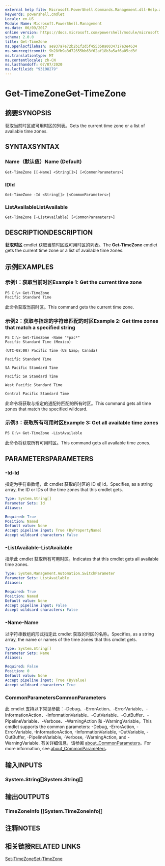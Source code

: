 ```yaml
---
external help file: Microsoft.PowerShell.Commands.Management.dll-Help.xml
keywords: powershell,cmdlet
Locale: en-US
Module Name: Microsoft.PowerShell.Management
ms.date: 06/09/2017
online version: https://docs.microsoft.com/powershell/module/microsoft.powershell.management/get-timezone?view=powershell-5.1&WT.mc_id=ps-gethelp
schema: 2.0.0
title: Get-TimeZone
ms.openlocfilehash: ae937a7e72b2b1f2d5f455358a0034717e3e4634
ms.sourcegitcommit: 9b28fb9a3d72655bb63f62af18b3a5af6a05cd3f
ms.translationtype: MT
ms.contentlocale: zh-CN
ms.lasthandoff: 07/07/2020
ms.locfileid: "93198279"
---
```

# <span data-ttu-id="bd091-103">Get-TimeZone</span><span class="sxs-lookup"><span data-stu-id="bd091-103">Get-TimeZone</span></span>

## <span data-ttu-id="bd091-104">摘要</span><span class="sxs-lookup"><span data-stu-id="bd091-104">SYNOPSIS</span></span>
<span data-ttu-id="bd091-105">获取当前时区或可用时区的列表。</span><span class="sxs-lookup"><span data-stu-id="bd091-105">Gets the current time zone or a list of available time zones.</span></span>

## <span data-ttu-id="bd091-106">SYNTAX</span><span class="sxs-lookup"><span data-stu-id="bd091-106">SYNTAX</span></span>

### <span data-ttu-id="bd091-107">Name（默认值）</span><span class="sxs-lookup"><span data-stu-id="bd091-107">Name (Default)</span></span>

```
Get-TimeZone [[-Name] <String[]>] [<CommonParameters>]
```

### <span data-ttu-id="bd091-108">ID</span><span class="sxs-lookup"><span data-stu-id="bd091-108">Id</span></span>

```
Get-TimeZone -Id <String[]> [<CommonParameters>]
```

### <span data-ttu-id="bd091-109">ListAvailable</span><span class="sxs-lookup"><span data-stu-id="bd091-109">ListAvailable</span></span>

```
Get-TimeZone [-ListAvailable] [<CommonParameters>]
```

## <span data-ttu-id="bd091-110">DESCRIPTION</span><span class="sxs-lookup"><span data-stu-id="bd091-110">DESCRIPTION</span></span>

<span data-ttu-id="bd091-111">**获取时区** cmdlet 获取当前时区或可用时区的列表。</span><span class="sxs-lookup"><span data-stu-id="bd091-111">The **Get-TimeZone** cmdlet gets the current time zone or a list of available time zones.</span></span>

## <span data-ttu-id="bd091-112">示例</span><span class="sxs-lookup"><span data-stu-id="bd091-112">EXAMPLES</span></span>

### <span data-ttu-id="bd091-113">示例1：获取当前时区</span><span class="sxs-lookup"><span data-stu-id="bd091-113">Example 1: Get the current time zone</span></span>

```
PS C:\> Get-TimeZone
Pacific Standard Time
```

<span data-ttu-id="bd091-114">此命令获取当前时区。</span><span class="sxs-lookup"><span data-stu-id="bd091-114">This command gets the current time zone.</span></span>

### <span data-ttu-id="bd091-115">示例2：获取与指定的字符串匹配的时区</span><span class="sxs-lookup"><span data-stu-id="bd091-115">Example 2: Get time zones that match a specified string</span></span>

```
PS C:\> Get-TimeZone -Name "*pac*"
Pacific Standard Time (Mexico)

(UTC-08:00) Pacific Time (US &amp; Canada)

Pacific Standard Time

SA Pacific Standard Time

Pacific SA Standard Time

West Pacific Standard Time

Central Pacific Standard Time
```

<span data-ttu-id="bd091-116">此命令将获取与指定的通配符匹配的所有时区。</span><span class="sxs-lookup"><span data-stu-id="bd091-116">This command gets all time zones that match the specified wildcard.</span></span>

### <span data-ttu-id="bd091-117">示例3：获取所有可用时区</span><span class="sxs-lookup"><span data-stu-id="bd091-117">Example 3: Get all available time zones</span></span>

```
PS C:\> Get-TimeZone -ListAvailable
```

<span data-ttu-id="bd091-118">此命令将获取所有可用时区。</span><span class="sxs-lookup"><span data-stu-id="bd091-118">This command gets all available time zones.</span></span>

## <span data-ttu-id="bd091-119">PARAMETERS</span><span class="sxs-lookup"><span data-stu-id="bd091-119">PARAMETERS</span></span>

### <span data-ttu-id="bd091-120">-Id</span><span class="sxs-lookup"><span data-stu-id="bd091-120">-Id</span></span>

<span data-ttu-id="bd091-121">指定为字符串数组，此 cmdlet 获取的时区的 ID 或 id。</span><span class="sxs-lookup"><span data-stu-id="bd091-121">Specifies, as a string array, the ID or IDs of the time zones that this cmdlet gets.</span></span>

```yaml
Type: System.String[]
Parameter Sets: Id
Aliases:

Required: True
Position: Named
Default value: None
Accept pipeline input: True (ByPropertyName)
Accept wildcard characters: False
```

### <span data-ttu-id="bd091-122">-ListAvailable</span><span class="sxs-lookup"><span data-stu-id="bd091-122">-ListAvailable</span></span>

<span data-ttu-id="bd091-123">指示此 cmdlet 获取所有可用时区。</span><span class="sxs-lookup"><span data-stu-id="bd091-123">Indicates that this cmdlet gets all available time zones.</span></span>

```yaml
Type: System.Management.Automation.SwitchParameter
Parameter Sets: ListAvailable
Aliases:

Required: True
Position: Named
Default value: None
Accept pipeline input: False
Accept wildcard characters: False
```

### <span data-ttu-id="bd091-124">-Name</span><span class="sxs-lookup"><span data-stu-id="bd091-124">-Name</span></span>

<span data-ttu-id="bd091-125">以字符串数组的形式指定此 cmdlet 获取的时区的名称。</span><span class="sxs-lookup"><span data-stu-id="bd091-125">Specifies, as a string array, the name or names of the time zones that this cmdlet gets.</span></span>

```yaml
Type: System.String[]
Parameter Sets: Name
Aliases:

Required: False
Position: 0
Default value: None
Accept pipeline input: True (ByValue)
Accept wildcard characters: True
```

### <span data-ttu-id="bd091-126">CommonParameters</span><span class="sxs-lookup"><span data-stu-id="bd091-126">CommonParameters</span></span>

<span data-ttu-id="bd091-127">此 cmdlet 支持以下常见参数：-Debug、-ErrorAction、-ErrorVariable、-InformationAction、-InformationVariable、-OutVariable、-OutBuffer、-PipelineVariable、-Verbose、-WarningAction 和 -WarningVariable。</span><span class="sxs-lookup"><span data-stu-id="bd091-127">This cmdlet supports the common parameters: -Debug, -ErrorAction, -ErrorVariable, -InformationAction, -InformationVariable, -OutVariable, -OutBuffer, -PipelineVariable, -Verbose, -WarningAction, and -WarningVariable.</span></span> <span data-ttu-id="bd091-128">有关详细信息，请参阅 [about_CommonParameters](https://go.microsoft.com/fwlink/?LinkID=113216)。</span><span class="sxs-lookup"><span data-stu-id="bd091-128">For more information, see [about_CommonParameters](https://go.microsoft.com/fwlink/?LinkID=113216).</span></span>

## <span data-ttu-id="bd091-129">输入</span><span class="sxs-lookup"><span data-stu-id="bd091-129">INPUTS</span></span>

### <span data-ttu-id="bd091-130">System.String[]</span><span class="sxs-lookup"><span data-stu-id="bd091-130">System.String[]</span></span>

## <span data-ttu-id="bd091-131">输出</span><span class="sxs-lookup"><span data-stu-id="bd091-131">OUTPUTS</span></span>

### <span data-ttu-id="bd091-132">TimeZoneInfo []</span><span class="sxs-lookup"><span data-stu-id="bd091-132">System.TimeZoneInfo[]</span></span>

## <span data-ttu-id="bd091-133">注释</span><span class="sxs-lookup"><span data-stu-id="bd091-133">NOTES</span></span>

## <span data-ttu-id="bd091-134">相关链接</span><span class="sxs-lookup"><span data-stu-id="bd091-134">RELATED LINKS</span></span>

[<span data-ttu-id="bd091-135">Set-TimeZone</span><span class="sxs-lookup"><span data-stu-id="bd091-135">Set-TimeZone</span></span>](Set-TimeZone.md)
